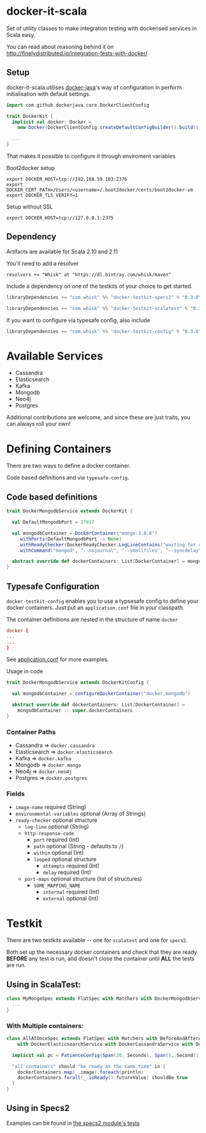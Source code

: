 docker-it-scala
=============

Set of utility classes to make integration testing with dockerised services in Scala easy.

You can read about reasoning behind it on http://finelydistributed.io/integration-tests-with-docker/

## Setup

docker-it-scala utilises [docker-java](https://github.com/docker-java/docker-java)'s way of configuration in perform
initialisation with default settings.

```scala
import com.github.dockerjava.core.DockerClientConfig

trait DockerKit {
  implicit val docker: Docker =
    new Docker(DockerClientConfig.createDefaultConfigBuilder().build())

  ...
}
```

That makes it possible to configure it through enviroment variables

Boot2docker setup

```
export DOCKER_HOST=tcp://192.168.59.103:2376
export DOCKER_CERT_PATH=/Users/<username>/.boot2docker/certs/boot2docker-vm
export DOCKER_TLS_VERIFY=1
```

Setup without SSL

```
export DOCKER_HOST=tcp://127.0.0.1:2375
```

## Dependency

Artifacts are available for Scala 2.10 and 2.11

You'll need to add a resolver

    resolvers += "Whisk" at "https://dl.bintray.com/whisk/maven"

Include a dependency on one of the testkits of your choice to get started.

```scala
libraryDependencies += "com.whisk" %% "docker-testkit-specs2" % "0.3.0"
```

```scala
libraryDependencies += "com.whisk" %% "docker-testkit-scalatest" % "0.3.0"
```

If you want to configure via typesafe config, also include

```scala
libraryDependencies += "com.whisk" %% "docker-testkit-config" % "0.3.0"
```

# Available Services

- Cassandra
- Elasticsearch
- Kafka
- Mongodb
- Neo4j
- Postgres

Additional contributions are welcome, and since these are just traits,
you can always roll your own!

# Defining Containers

There are two ways to define a docker container.

Code based definitions and via `typesafe-config`.

## Code based definitions

```scala
trait DockerMongodbService extends DockerKit {

  val DefaultMongodbPort = 27017

  val mongodbContainer = DockerContainer("mongo:3.0.6")
    .withPorts(DefaultMongodbPort -> None)
    .withReadyChecker(DockerReadyChecker.LogLineContains("waiting for connections on port"))
    .withCommand("mongod", "--nojournal", "--smallfiles", "--syncdelay", "0")

  abstract override def dockerContainers: List[DockerContainer] = mongodbContainer :: super.dockerContainers
}
```

## Typesafe Configuration

`docker-testkit-config` enables you to use a typsesafe config to
define your docker containers. Just put an `application.conf` file in
your classpath.

The container definitions are nested in the structure of name `docker`

```conf
docker {
...
...
}
```

See
[application.conf](https://github.com/whisklabs/docker-it-scala/blob/master/config/src/test/resources/application.conf)
for more examples.

Usage in code

```scala
trait DockerMongodbService extends DockerKitConfig {

  val mongodbContainer = configureDockerContainer("docker.mongodb")

  abstract override def dockerContainers: List[DockerContainer] =
    mongodbContainer :: super.dockerContainers
}

```

### Container Paths

- Cassandra => `docker.cassandra`
- Elasticsearch => `docker.elasticsearch`
- Kafka => `docker.kafka`
- Mongodb => `docker.mongo`
- Neo4j => `docker.neo4j`
- Postgres => `docker.postgres`

### Fields

- `image-name` required  (String)
- `environmental-variables` optional (Array of Strings)
- `ready-checker` optional structure
  - `log-line` optional (String)
  - `http-response-code`
    - `port` required (Int)
	- `path` optional (String - defaults to `/`)
	- `within` optional (Int)
	- `looped` optional structure
      - `attempts` required (Int)
      - `delay` required (Int)
  - `port-maps` optional structure (list of structures)
    - `SOME_MAPPING_NAME`
      - `internal` required (Int)
      - `external` optional (Int)

# Testkit

There are two testkits available -- one for `scalatest` and one for
`specs2`.

Both set up the necessary docker containers and check that they are
ready **BEFORE** any test is run, and doesn't close the container
until **ALL** the tests are run.


## Using in ScalaTest:

```scala
class MyMongoSpec extends FlatSpec with Matchers with DockerMongodbService {
  ...
}
```

### With Multiple containers:

```scala
class AllAtOnceSpec extends FlatSpec with Matchers with BeforeAndAfterAll with GivenWhenThen with ScalaFutures
    with DockerElasticsearchService with DockerCassandraService with DockerNeo4jService with DockerMongodbService {

  implicit val pc = PatienceConfig(Span(20, Seconds), Span(1, Second))

  "all containers" should "be ready at the same time" in {
    dockerContainers.map(_.image).foreach(println)
    dockerContainers.forall(_.isReady().futureValue) shouldBe true
  }
}
```

## Using in Specs2

Examples can be found in
[the specs2 module's tests](https://github.com/whisklabs/docker-it-scala/tree/master/specs2/src/test/scala/com/whisk/docker)
